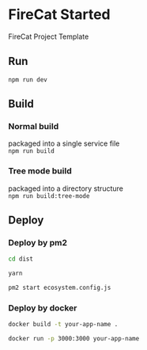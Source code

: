 # FireCat Started
FireCat Project Template

## Run
`npm run dev`

## Build

### Normal build
packaged into a single service file  
`npm run build`

### Tree mode build
packaged into a directory structure  
`npm run build:tree-mode`

## Deploy
### Deploy by pm2

```bash
cd dist

yarn

pm2 start ecosystem.config.js
```

### Deploy by docker

```bash
docker build -t your-app-name .

docker run -p 3000:3000 your-app-name
```